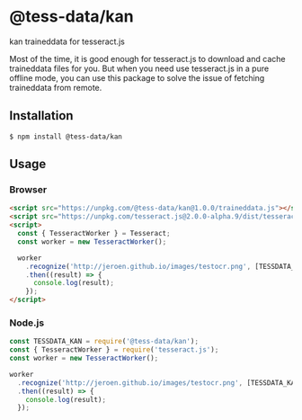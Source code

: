 # @tess-data/kan

kan traineddata for tesseract.js

Most of the time, it is good enough for tesseract.js to download and cache traineddata files for you.
But when you need use tesseract.js in a pure offline mode, you can use this package to solve the issue of fetching traineddata from remote.

## Installation

```
$ npm install @tess-data/kan
```

## Usage

### Browser

```html
<script src="https://unpkg.com/@tess-data/kan@1.0.0/traineddata.js"></script>
<script src="https://unpkg.com/tesseract.js@2.0.0-alpha.9/dist/tesseract.min.js"></script>
<script>
  const { TesseractWorker } = Tesseract;
  const worker = new TesseractWorker();

  worker
    .recognize('http://jeroen.github.io/images/testocr.png', [TESSDATA_KAN])
    .then((result) => {
      console.log(result);
    });
</script>
```

### Node.js

```javascript
const TESSDATA_KAN = require('@tess-data/kan');
const { TesseractWorker } = require('tesseract.js');
const worker = new TesseractWorker();

worker
  .recognize('http://jeroen.github.io/images/testocr.png', [TESSDATA_KAN])
  .then((result) => {
    console.log(result);
  });
```
